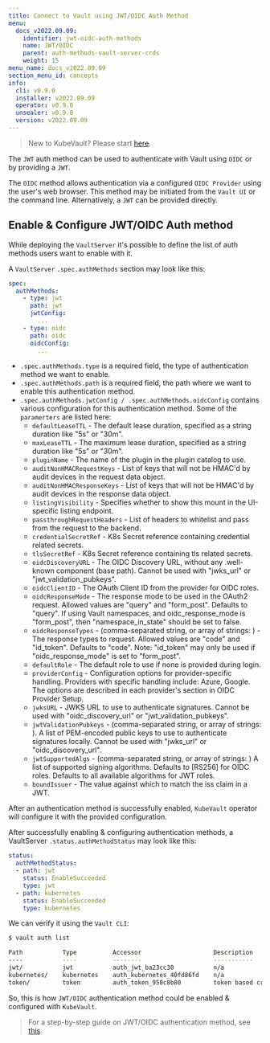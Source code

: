 ```yaml
---
title: Connect to Vault using JWT/OIDC Auth Method
menu:
  docs_v2022.09.09:
    identifier: jwt-oidc-auth-methods
    name: JWT/OIDC
    parent: auth-methods-vault-server-crds
    weight: 15
menu_name: docs_v2022.09.09
section_menu_id: concepts
info:
  cli: v0.9.0
  installer: v2022.09.09
  operator: v0.9.0
  unsealer: v0.9.0
  version: v2022.09.09
---
```


> New to KubeVault? Please start [here](/docs/v2022.09.09/concepts/README).

The `JWT` auth method can be used to authenticate with Vault using `OIDC` or by providing a `JWT`.

The `OIDC` method allows authentication via a configured `OIDC Provider` using the user's web browser. This method may be initiated from the `Vault UI` or the command line. Alternatively, a `JWT` can be provided directly. 

## Enable & Configure JWT/OIDC Auth method

While deploying the `VaultServer` it's possible to define the list of auth methods users want to enable with it. 

A `VaultServer` `.spec.authMethods` section may look like this:

```yaml
spec:
  authMethods:
    - type: jwt
      path: jwt
      jwtConfig:
        ...
    - type: oidc
      path: oidc
      oidcConfig:
        ...

```

* `.spec.authMethods.type` is a required field, the type of authentication method we want to enable.
* `.spec.authMethods.path` is a required field, the path where we want to enable this authentication method.
* `.spec.authMethods.jwtConfig / .spec.authMethods.oidcConfig` contains various configuration for this authentication method. Some of the `paramerters` are listed here: 
  * `defaultLeaseTTL` - The default lease duration, specified as a string duration like "5s" or "30m".
  * `maxLeaseTTL` - The maximum lease duration, specified as a string duration like "5s" or "30m".
  * `pluginName` - The name of the plugin in the plugin catalog to use.
  * `auditNonHMACRequestKeys` - List of keys that will not be HMAC'd by audit devices in the request data object.
  * `auditNonHMACResponseKeys` - List of keys that will not be HMAC'd by audit devices in the response data object.
  * `listingVisibility` - Specifies whether to show this mount in the UI-specific listing endpoint.
  * `passthroughRequestHeaders` - List of headers to whitelist and pass from the request to the backend.
  * `credentialSecretRef` - K8s Secret reference containing credential related secrets.
  * `tlsSecretRef` - K8s Secret reference containing tls related secrets.
  * `oidcDiscoveryURL` - The OIDC Discovery URL, without any .well-known component (base path). Cannot be used with "jwks_url" or "jwt_validation_pubkeys".
  * `oidcClientID` - The OAuth Client ID from the provider for OIDC roles.
  * `oidcResponseMode` - The response mode to be used in the OAuth2 request. Allowed values are "query" and "form_post". Defaults to "query". If using Vault namespaces, and oidc_response_mode is "form_post", then "namespace_in_state" should be set to false.
  * `oidcResponseTypes` - (comma-separated string, or array of strings: <optional>) - The response types to request. Allowed values are "code" and "id_token". Defaults to "code". Note: "id_token" may only be used if "oidc_response_mode" is set to "form_post".
  * `defaultRole` - The default role to use if none is provided during login.
  * `providerConfig` - Configuration options for provider-specific handling. Providers with specific handling include: Azure, Google. The options are described in each provider's section in OIDC Provider Setup.
  * `jwksURL` - JWKS URL to use to authenticate signatures. Cannot be used with "oidc_discovery_url" or "jwt_validation_pubkeys".
  * `jwtValidationPubkeys` - (comma-separated string, or array of strings: <optional>). A list of PEM-encoded public keys to use to authenticate signatures locally. Cannot be used with "jwks_url" or "oidc_discovery_url".
  * `jwtSupportedAlgs` - (comma-separated string, or array of strings: <optional>) A list of supported signing algorithms. Defaults to [RS256] for OIDC roles. Defaults to all available algorithms for JWT roles.
  * `boundIssuer` - The value against which to match the iss claim in a JWT.

After an authentication method is successfully enabled, `KubeVault` operator will configure it with the provided configuration.

After successfully enabling & configuring authentication methods, a VaultServer `.status.authMethodStatus` may look like this:
```yaml
status:
  authMethodStatus:
  - path: jwt
    status: EnableSucceeded
    type: jwt
  - path: kubernetes
    status: EnableSucceeded
    type: kubernetes

```

We can verify it using the `Vault CLI`:

```bash
$ vault auth list

Path           Type          Accessor                    Description
----           ----          --------                    -----------
jwt/           jwt           auth_jwt_ba23cc30           n/a
kubernetes/    kubernetes    auth_kubernetes_40fd86fd    n/a
token/         token         auth_token_950c8b80         token based credentials
```

So, this is how `JWT/OIDC` authentication method could be enabled & configured with `KubeVault`. 

> For a step-by-step guide on JWT/OIDC authentication method, see [this](/docs/v2022.09.09/guides/vault-server/auth-method).
